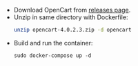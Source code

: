 - Download OpenCart from [releases page](https://github.com/opencart/opencart/releases/).
- Unzip in same directory with Dockerfile:
  ```sh
  unzip opencart-4.0.2.3.zip -d opencart
  ```
- Build and run the container:
  ```
  sudo docker-compose up -d
  ```
